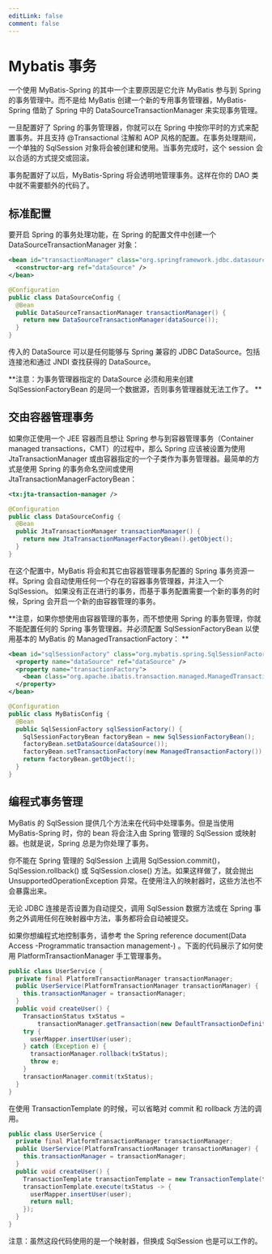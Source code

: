 ```yaml
---
editLink: false
comment: false
---
```


# Mybatis 事务
一个使用 MyBatis-Spring 的其中一个主要原因是它允许 MyBatis 参与到 Spring 的事务管理中。而不是给 MyBatis 创建一个新的专用事务管理器，MyBatis-Spring 借助了 Spring 中的 DataSourceTransactionManager 来实现事务管理。

一旦配置好了 Spring 的事务管理器，你就可以在 Spring 中按你平时的方式来配置事务。并且支持 @Transactional 注解和 AOP 风格的配置。在事务处理期间，一个单独的 SqlSession 对象将会被创建和使用。当事务完成时，这个 session 会以合适的方式提交或回滚。

事务配置好了以后，MyBatis-Spring 将会透明地管理事务。这样在你的 DAO 类中就不需要额外的代码了。


## 标准配置 
要开启 Spring 的事务处理功能，在 Spring 的配置文件中创建一个 DataSourceTransactionManager 对象：

```xml
<bean id="transactionManager" class="org.springframework.jdbc.datasource.DataSourceTransactionManager">
  <constructor-arg ref="dataSource" />
</bean>
```
```java
@Configuration
public class DataSourceConfig {
  @Bean
  public DataSourceTransactionManager transactionManager() {
    return new DataSourceTransactionManager(dataSource());
  }
}
```
传入的 DataSource 可以是任何能够与 Spring 兼容的 JDBC DataSource。包括连接池和通过 JNDI 查找获得的 DataSource。

**注意：为事务管理器指定的 DataSource 必须和用来创建 SqlSessionFactoryBean 的是同一个数据源，否则事务管理器就无法工作了。
**

## 交由容器管理事务
如果你正使用一个 JEE 容器而且想让 Spring 参与到容器管理事务（Container managed transactions，CMT）的过程中，那么 Spring 应该被设置为使用 JtaTransactionManager 或由容器指定的一个子类作为事务管理器。最简单的方式是使用 Spring 的事务命名空间或使用 JtaTransactionManagerFactoryBean：
```xml
<tx:jta-transaction-manager />
```
```java
@Configuration
public class DataSourceConfig {
  @Bean
  public JtaTransactionManager transactionManager() {
    return new JtaTransactionManagerFactoryBean().getObject();
  }
}
```
在这个配置中，MyBatis 将会和其它由容器管理事务配置的 Spring 事务资源一样。Spring 会自动使用任何一个存在的容器事务管理器，并注入一个 SqlSession。 如果没有正在进行的事务，而基于事务配置需要一个新的事务的时候，Spring 会开启一个新的由容器管理的事务。

**注意，如果你想使用由容器管理的事务，而不想使用 Spring 的事务管理，你就不能配置任何的 Spring 事务管理器。并必须配置 SqlSessionFactoryBean 以使用基本的 MyBatis 的 ManagedTransactionFactory：
**
```xml
<bean id="sqlSessionFactory" class="org.mybatis.spring.SqlSessionFactoryBean">
  <property name="dataSource" ref="dataSource" />
  <property name="transactionFactory">
    <bean class="org.apache.ibatis.transaction.managed.ManagedTransactionFactory" />
  </property>
</bean>
```
```java
@Configuration
public class MyBatisConfig {
  @Bean
  public SqlSessionFactory sqlSessionFactory() {
    SqlSessionFactoryBean factoryBean = new SqlSessionFactoryBean();
    factoryBean.setDataSource(dataSource());
    factoryBean.setTransactionFactory(new ManagedTransactionFactory());
    return factoryBean.getObject();
  }
}
```

## 编程式事务管理
MyBatis 的 SqlSession 提供几个方法来在代码中处理事务。但是当使用 MyBatis-Spring 时，你的 bean 将会注入由 Spring 管理的 SqlSession 或映射器。也就是说，Spring 总是为你处理了事务。

你不能在 Spring 管理的 SqlSession 上调用 SqlSession.commit()，SqlSession.rollback() 或 SqlSession.close() 方法。如果这样做了，就会抛出 UnsupportedOperationException 异常。在使用注入的映射器时，这些方法也不会暴露出来。

无论 JDBC 连接是否设置为自动提交，调用 SqlSession 数据方法或在 Spring 事务之外调用任何在映射器中方法，事务都将会自动被提交。

如果你想编程式地控制事务，请参考 the Spring reference document(Data Access -Programmatic transaction management-) 。下面的代码展示了如何使用 PlatformTransactionManager 手工管理事务。
```java
public class UserService {
  private final PlatformTransactionManager transactionManager;
  public UserService(PlatformTransactionManager transactionManager) {
    this.transactionManager = transactionManager;
  }
  public void createUser() {
    TransactionStatus txStatus =
        transactionManager.getTransaction(new DefaultTransactionDefinition());
    try {
      userMapper.insertUser(user);
    } catch (Exception e) {
      transactionManager.rollback(txStatus);
      throw e;
    }
    transactionManager.commit(txStatus);
  }
}
```
在使用 TransactionTemplate 的时候，可以省略对 commit 和 rollback 方法的调用。
```java
public class UserService {
  private final PlatformTransactionManager transactionManager;
  public UserService(PlatformTransactionManager transactionManager) {
    this.transactionManager = transactionManager;
  }
  public void createUser() {
    TransactionTemplate transactionTemplate = new TransactionTemplate(transactionManager);
    transactionTemplate.execute(txStatus -> {
      userMapper.insertUser(user);
      return null;
    });
  }
}
```
注意：虽然这段代码使用的是一个映射器，但换成 SqlSession 也是可以工作的。